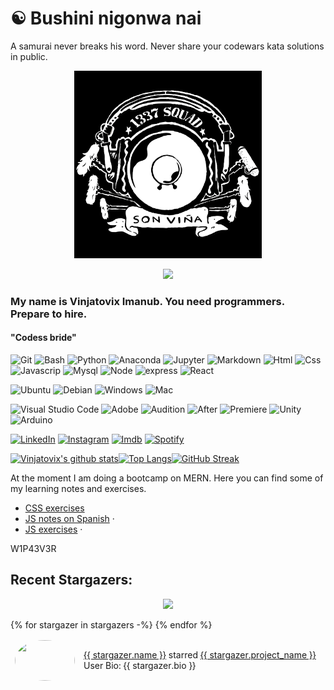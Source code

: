 # ☯️ Bushini nigonwa nai
A samurai never breaks his word. Never share your codewars kata solutions in public.


<p align="center">
  <a href="https://linktr.ee/vinjadevix">
    <img src="./img/logo.png" alt="Logo" width="300" height="300">
  </a>
    </p>
    <p align="center">
    <img src='https://www.codewars.com/users/vinjatovix/badges/large'/>
</p>



### My name is Vinjatovix Imanub. You need programmers. Prepare to hire.
#### "Codess bride" 


![Git](https://img.shields.io/badge/git-000000?&style=for-the-badge&logo=git&logoColor=red) ![Bash](https://img.shields.io/badge/bash-000000?&style=for-the-badge&logo=gnu-bash&logoColor=green) ![Python](https://img.shields.io/badge/python-000000?&style=for-the-badge&logo=python&logoColor=yellow) ![Anaconda](https://img.shields.io/badge/anaconda-000000?&style=for-the-badge&logo=anaconda&logoColor=green) ![Jupyter](https://img.shields.io/badge/jupyter-000000?&style=for-the-badge&logo=jupyter&logoColor=orange) ![Markdown](https://img.shields.io/badge/-Markdown-000000?&style=for-the-badge&logo=markdown) ![Html](https://img.shields.io/badge/html-000000?&style=for-the-badge&logo=html5&color=black&logoColor=red) ![Css](https://img.shields.io/badge/css-000000?&style=for-the-badge&logo=css3&logoColor=blue&color=black) ![Javascrip](https://img.shields.io/badge/js-000000?&style=for-the-badge&logo=javascript&logoColor=yellow&color=black) ![Mysql](https://img.shields.io/badge/mysql-000000?&style=for-the-badge&logo=mysql&logoColor=yellow&color=black) ![Node](https://img.shields.io/badge/node-000000?&style=for-the-badge&logo=node.js&logoColor=green&color=black) ![express](https://img.shields.io/badge/express-000000?&style=for-the-badge&logo=npm-express&logoColor=blue&color=black) ![React](https://img.shields.io/badge/react-000000?&style=for-the-badge&logo=react&logoColor=blue) 


![Ubuntu](https://img.shields.io/badge/ubuntu-000000?&style=for-the-badge&logo=ubuntu&logoColor=orange)
![Debian](https://img.shields.io/badge/debian-000000?&style=for-the-badge&logo=debian&logoColor=red)
![Windows](https://img.shields.io/badge/windows-000000?&style=for-the-badge&logo=windows&logoColor=blue)
![Mac](https://img.shields.io/badge/macos-000000?&style=for-the-badge&logo=apple&logoColor=white)

  ![Visual Studio Code](https://img.shields.io/badge/-Visual%20Studio%20Code-000000?style=for-the-badge&logo=visual-studio-code&logoColor=007ACC) 
![Adobe](https://img.shields.io/badge/adobe-000000?&style=for-the-badge&logo=adobe&logoColor=red)
![Audition](https://img.shields.io/badge/audition-000000?&style=for-the-badge&logo=adobe-audition&logoColor=2A687A)
![After](https://img.shields.io/badge/After-000000?&style=for-the-badge&logo=adobe-after-effetcs&logoColor=64205F&color=501F5F)
![Premiere](https://img.shields.io/badge/premiere-000000?&style=for-the-badge&logo=adobe-premiere&logoColor=white&color=963493)
![Unity](https://img.shields.io/badge/unity-000000?&style=for-the-badge&logo=unity&logoColor=white)
![Arduino](https://img.shields.io/badge/arduino-%23239120.svg?&style=for-the-badge&logo=arduino&logoColor=blue&color=black)



[![LinkedIn][linkedin-shield]][linkedin-url] [![Instagram][instagram-shield]][instagram-url] [![Imdb][imdb-shield]][imdb-url] [![Spotify][spotify-shield]][spotify-url]

[![Vinjatovix's github stats](https://github-readme-stats.vercel.app/api?username=vinjatovix&count_private=true&show_icons=true&theme=merko)](https://github.com/vinjatovix/)[![Top Langs](https://github-readme-stats.vercel.app/api/top-langs/?username=vinjatovix&langs_count=10&layout=compact&theme=merko)](https://github.com/vinjatovix/)[![GitHub Streak](https://github-readme-streak-stats.herokuapp.com/?user=vinjatovix&theme=dark)](https://github.com/DenverCoder1/github-readme-streak-stats)

<p>
At the moment I am doing a bootcamp on MERN.
Here you can find some of my learning notes and exercises.
  <ul>
    <li>
    <a href="https://vinjatovix.github.io/jsb07co_css_homework/">CSS exercises  </a>
    </li>
    <li>
    <a href="https://vinjatovix.github.io/js-own_notes/">JS notes on Spanish</a>
    ·</li>
    <li>
    <a href="https://vinjatovix.github.io/jsb07co_js_homework/index.html">JS exercises</a>
    ·</li>
  </ul>
</p>

W1P43V3R
## Recent Stargazers:

<p href="https://github.com/arturssmirnovs/github-profile-views-counter" align="center"><img src="https://gpvc.arturio.dev/vinjatovix"></p>
<table cellspacing="0" cellpadding="0" style="border: none;">
  <tbody cellspacing="0" cellpadding="0" style="border: none;">
    {% for stargazer in stargazers -%}
    <tr style="border: none;">
      <td style="border: none">
        <a href="https://github.com/{{ stargazer.login }}">
          <img
            style="border-radius: 50%;"
            align="left"
            src="{{ stargazer.avatar }}"
            width="96"
            height="65"
          />
        </a>
      </td>
      <td style="border: none">
        <div>
          <a href="https://github.com/{{ stargazer.login }}">{{ stargazer.name }}</a> 
          starred <a href="{{ stargazer.project_url }}">{{ stargazer.project_name }}</a>
        </div>
        <div>
          User Bio: {{ stargazer.bio }}
        </div>
      </td>
    </tr>
    {% endfor %}
  </tbody>
</table>

[linkedin-shield]: https://img.shields.io/badge/linkedin-%230077B5.svg?&style=for-the-badge&logo=linkedin&logoColor=white
[linkedin-url]: https://www.linkedin.com/in/1337sound/
[instagram-shield]: https://img.shields.io/badge/instagram-%23E4405F.svg?&style=for-the-badge&logo=instagram&logoColor=white
[instagram-url]: https://www.instagram.com/vinjatovix/
[spotify-shield]: https://img.shields.io/badge/spotify-%231ED760.svg?&style=for-the-badge&logo=spotify&logoColor=white
[spotify-url]: https://open.spotify.com/user/vinjatovix?si=BoXDteYjRoOLjRYuc6VMNg
[imdb-shield]: https://img.shields.io/badge/imdb-%230077B5.svg?&style=for-the-badge&logo=imdb&logoColor=black&color=yellow
[imdb-url]: https://www.imdb.com/name/nm4453287/
